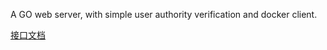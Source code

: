 A GO web server, with simple user authority verification and docker client.

[接口文档](https://shimo.im/docs/GtwcxrwrwytcKPXR/)